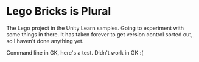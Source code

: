 # Lego Bricks is Plural

The Lego project in the Unity Learn samples. Going to experiment with some things in there. It has taken forever to get version control sorted out, so I haven't done anything yet.

Command line in GK, here's a test. Didn't work in GK :(